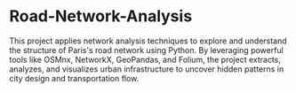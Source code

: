 # Road-Network-Analysis
This project applies network analysis techniques to explore and understand the structure of Paris's road network using Python. By leveraging powerful tools like OSMnx, NetworkX, GeoPandas, and Folium, the project extracts, analyzes, and visualizes urban infrastructure to uncover hidden patterns in city design and transportation flow.
